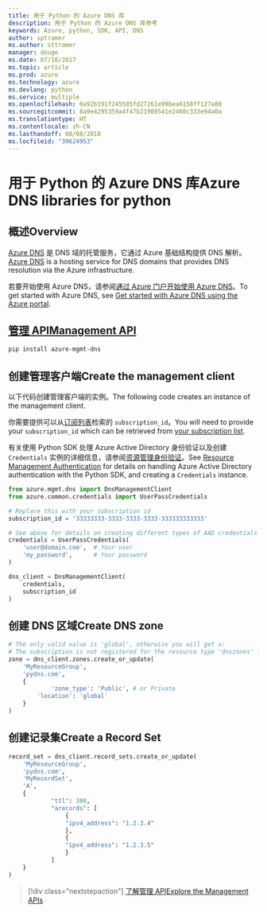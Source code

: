 ```yaml
---
title: 用于 Python 的 Azure DNS 库
description: 用于 Python 的 Azure DNS 库参考
keywords: Azure, python, SDK, API, DNS
author: sptramer
ms.author: sttramer
manager: douge
ms.date: 07/10/2017
ms.topic: article
ms.prod: azure
ms.technology: azure
ms.devlang: python
ms.service: multiple
ms.openlocfilehash: 0a92b191f245585fd27261e99bea6158ff127a80
ms.sourcegitcommit: 8a9e4295359a4f47b21908541e2460c333e94a0a
ms.translationtype: HT
ms.contentlocale: zh-CN
ms.lasthandoff: 08/08/2018
ms.locfileid: "39624953"
---
```

# <a name="azure-dns-libraries-for-python"></a><span data-ttu-id="82aac-104">用于 Python 的 Azure DNS 库</span><span class="sxs-lookup"><span data-stu-id="82aac-104">Azure DNS libraries for python</span></span>

## <a name="overview"></a><span data-ttu-id="82aac-105">概述</span><span class="sxs-lookup"><span data-stu-id="82aac-105">Overview</span></span>

<span data-ttu-id="82aac-106">[Azure DNS](/azure/dns/dns-overview) 是 DNS 域的托管服务，它通过 Azure 基础结构提供 DNS 解析。</span><span class="sxs-lookup"><span data-stu-id="82aac-106">[Azure DNS](/azure/dns/dns-overview) is a hosting service for DNS domains that provides DNS resolution via the Azure infrastructure.</span></span>

<span data-ttu-id="82aac-107">若要开始使用 Azure DNS，请参阅[通过 Azure 门户开始使用 Azure DNS](/azure/dns/dns-getstarted-portal)。</span><span class="sxs-lookup"><span data-stu-id="82aac-107">To get started with Azure DNS, see [Get started with Azure DNS using the Azure portal](/azure/dns/dns-getstarted-portal).</span></span>

## <a name="management-apipythonapioverviewazurednsmanagement"></a>[<span data-ttu-id="82aac-108">管理 API</span><span class="sxs-lookup"><span data-stu-id="82aac-108">Management API</span></span>](/python/api/overview/azure/dns/management)

```bash
pip install azure-mgmt-dns
```

## <a name="create-the-management-client"></a><span data-ttu-id="82aac-109">创建管理客户端</span><span class="sxs-lookup"><span data-stu-id="82aac-109">Create the management client</span></span>

<span data-ttu-id="82aac-110">以下代码创建管理客户端的实例。</span><span class="sxs-lookup"><span data-stu-id="82aac-110">The following code creates an instance of the management client.</span></span>

<span data-ttu-id="82aac-111">你需要提供可以从[订阅列表](https://manage.windowsazure.com/#Workspaces/AdminTasks/SubscriptionMapping)检索的 ``subscription_id``。</span><span class="sxs-lookup"><span data-stu-id="82aac-111">You will need to provide your ``subscription_id`` which can be retrieved from [your subscription list](https://manage.windowsazure.com/#Workspaces/AdminTasks/SubscriptionMapping).</span></span>

<span data-ttu-id="82aac-112">有关使用 Python SDK 处理 Azure Active Directory 身份验证以及创建 ``Credentials`` 实例的详细信息，请参阅[资源管理身份验证](/python/azure/python-sdk-azure-authenticate)。</span><span class="sxs-lookup"><span data-stu-id="82aac-112">See [Resource Management Authentication](/python/azure/python-sdk-azure-authenticate) for details on handling Azure Active Directory authentication with the Python SDK, and creating a ``Credentials`` instance.</span></span>

```python 
from azure.mgmt.dns import DnsManagementClient
from azure.common.credentials import UserPassCredentials

# Replace this with your subscription id
subscription_id = '33333333-3333-3333-3333-333333333333'

# See above for details on creating different types of AAD credentials
credentials = UserPassCredentials(
    'user@domain.com',  # Your user
    'my_password',      # Your password
)

dns_client = DnsManagementClient(
    credentials,
    subscription_id
)
```

## <a name="create-dns-zone"></a><span data-ttu-id="82aac-113">创建 DNS 区域</span><span class="sxs-lookup"><span data-stu-id="82aac-113">Create DNS zone</span></span>
```python
# The only valid value is 'global', otherwise you will get a:
# The subscription is not registered for the resource type 'dnszones' in the location 'westus'.
zone = dns_client.zones.create_or_update(
    'MyResourceGroup',
    'pydns.com',
    {
            'zone_type': 'Public', # or Private
        'location': 'global'
    }
)
```
    
## <a name="create-a-record-set"></a><span data-ttu-id="82aac-114">创建记录集</span><span class="sxs-lookup"><span data-stu-id="82aac-114">Create a Record Set</span></span>
```python
record_set = dns_client.record_sets.create_or_update(
    'MyResourceGroup',
    'pydns.com',
    'MyRecordSet',
    'A',
    {
            "ttl": 300,
            "arecords": [
                {
                "ipv4_address": "1.2.3.4"
                },
                {
                "ipv4_address": "1.2.3.5"
                }
            ]
    }
)
```

> [!div class="nextstepaction"]
> [<span data-ttu-id="82aac-115">了解管理 API</span><span class="sxs-lookup"><span data-stu-id="82aac-115">Explore the Management APIs</span></span>](/python/api/overview/azure/dns/management)
